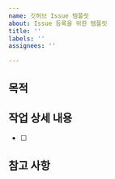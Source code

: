 ```yaml
---
name: 깃허브 Issue 템플릿
about: Issue 등록을 위한 템플릿
title: ''
labels: ''
assignees: ''

---
```


## 목적
> 
## 작업 상세 내용
- [ ]
## 참고 사항
